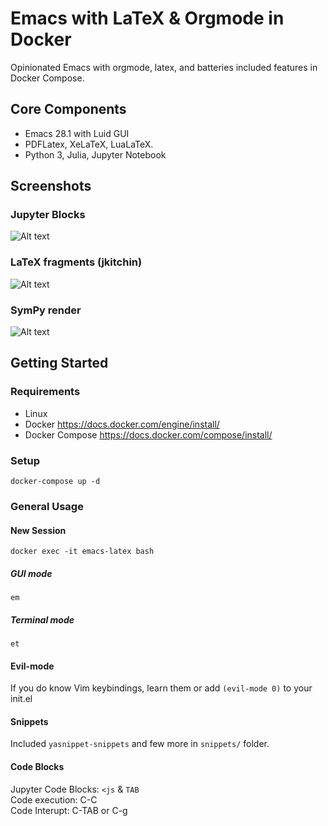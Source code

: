 # Emacs with LaTeX & Orgmode in Docker
Opinionated Emacs with orgmode, latex, and batteries included features in Docker Compose.

## Core Components
- Emacs 28.1 with Luid GUI  
- PDFLatex, XeLaTeX, LuaLaTeX.  
- Python 3, Julia, Jupyter Notebook  

## Screenshots
### Jupyter Blocks
![Alt text](https://github.com/rjbaw/org-latex-docker/blob/b4bf8c35ec9ab5192bd9723b4b26e00a1c4f01c0/images/code-block.gif)  
### LaTeX fragments (jkitchin)
![Alt text](https://github.com/rjbaw/org-latex-docker/blob/b4bf8c35ec9ab5192bd9723b4b26e00a1c4f01c0/images/latex-render.gif)  
### SymPy render
![Alt text](https://github.com/rjbaw/org-latex-docker/blob/b4bf8c35ec9ab5192bd9723b4b26e00a1c4f01c0/images/sym-render.gif)  

## Getting Started
### Requirements
- Linux  
- Docker https://docs.docker.com/engine/install/  
- Docker Compose https://docs.docker.com/compose/install/  

### Setup
```
docker-compose up -d
```

### General Usage
#### New Session
```
docker exec -it emacs-latex bash
```
##### GUI mode
```
em
```
##### Terminal mode
```
et
```

#### Evil-mode
If you do know Vim keybindings, learn them or add `(evil-mode 0)` to your init.el
#### Snippets
Included `yasnippet-snippets` and few more in `snippets/` folder.  
#### Code Blocks
Jupyter Code Blocks: `<js` & `TAB`  
Code execution: C-C  
Code Interupt: C-TAB or C-g  


